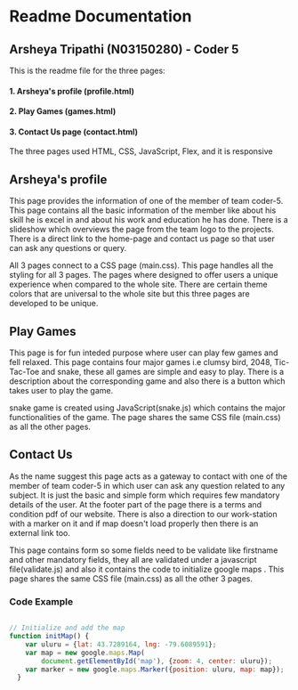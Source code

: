 # Readme Documentation

## Arsheya Tripathi (N03150280) - Coder 5

This is the readme file for the three pages:

#### 1. Arsheya's profile  (profile.html)

#### 2. Play Games (games.html)

#### 3. Contact Us page (contact.html)

The three pages used HTML, CSS, JavaScript, Flex, and it is responsive

## Arsheya's profile

This page provides the information of one of the member of team coder-5. This page contains all the basic information of the member like about his skill he is excel in and about his work and education he has done. There is a slideshow which overviews the page from the team logo to the projects. There is a direct link to the home-page and contact us page so that user can ask any questions or query.

All 3 pages connect to a CSS page (main.css). This page handles all the styling for all 3 pages. The pages where designed to offer users a unique experience when compared to the whole site. There are certain theme colors that are universal to the whole site but this three pages are developed to be unique.

## Play Games

This page is for fun inteded purpose where user can play few games and fell relaxed. This page contains four major games i.e clumsy bird, 2048, Tic-Tac-Toe and snake, these all games are simple and easy to play. There is a description about the corresponding game and also there is a button which takes user to play the game.

snake game is created using JavaScript(snake.js) which contains the major functionalities of the game. The page shares the same CSS file (main.css) as all the other pages.

## Contact Us

As the name suggest this page acts as a gateway to contact with one of the member of team coder-5 in which user can ask any question related to any subject. It is just the basic and simple form which requires few mandatory details of the user. At the footer part of the page there is a terms and condition pdf of our website. There is also a direction to our work-station with a marker on it and if map doesn't load properly then there is an external link too.

This page contains form so some fields need to be validate like firstname and other mandatory fields, they all are validated under a javascript file(validate.js) and also it contains the code to initialize google maps . This page shares the same CSS file (main.css) as all the other 3 pages.

### Code Example

```JavaScript

// Initialize and add the map
function initMap() {
    var uluru = {lat: 43.7289164, lng: -79.6089591};
    var map = new google.maps.Map(
        document.getElementById('map'), {zoom: 4, center: uluru});
    var marker = new google.maps.Marker({position: uluru, map: map});
  }


```
